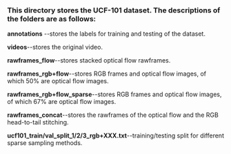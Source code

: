 ### This directory stores the UCF-101 dataset. The descriptions of the folders are as follows:

**annotations** --stores the labels for training and testing of the dataset.

**videos**--stores the original video.


**rawframes_flow**--stores stacked optical flow rawframes.

**rawframes_rgb+flow**--stores RGB frames and optical flow images, of which 50% are optical flow images.

**rawframes_rgb+flow_sparse**--stores RGB frames and optical flow images, of which 67% are optical flow images.

**rawframes_concat**--stores the rawframes of the optical flow and the RGB head-to-tail stitching.

**ucf101_train/val_split_1/2/3_rgb+XXX.txt**--training/testing split for different sparse sampling methods.
